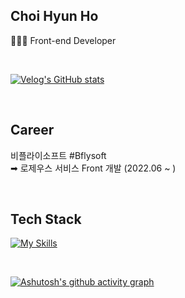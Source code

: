 ## Choi Hyun Ho
🧑🏻‍💻 Front-end Developer

<br>

[![Velog's GitHub stats](https://velog-readme-stats.vercel.app/api?name=hoho_0815)](https://github.com/eungyeole/velog-readme-stats)

<br>

## Career
비플라이소프트 #Bflysoft <br>
➡ 로제우스 서비스 Front 개발 (2022.06 ~ )


<br>

## Tech Stack
[![My Skills](https://skillicons.dev/icons?i=html,css,js,ts,react,next,redux,styledcomponents)](https://skillicons.dev)



<br>

[![Ashutosh's github activity graph](https://github-readme-activity-graph.cyclic.app/graph?username=Choi-HyunHo&theme=tokyo-night)](https://github.com/ashutosh00710/github-readme-activity-graph)